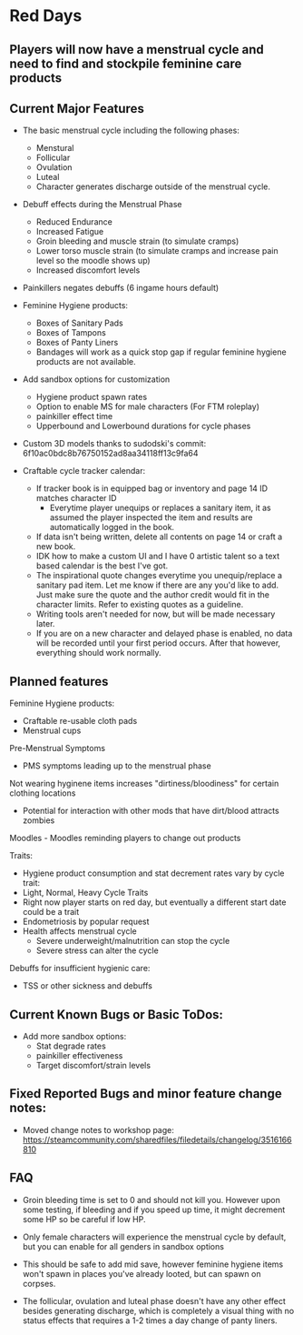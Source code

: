 # Red Days

## Players will now have a menstrual cycle and need to find and stockpile feminine care products

## Current Major Features
- The basic menstrual cycle including the following phases:
    - Menstural
    - Follicular
    - Ovulation
    - Luteal
    - Character generates discharge outside of the menstrual cycle.

- Debuff effects during the Menstrual Phase
    - Reduced Endurance
    - Increased Fatigue
    - Groin bleeding and muscle strain (to simulate cramps)
    - Lower torso muscle strain (to simulate cramps and increase pain level so the moodle shows up)
    - Increased discomfort levels

- Painkillers negates debuffs (6 ingame hours default)

- Feminine Hygiene products:
    - Boxes of Sanitary Pads
    - Boxes of Tampons
    - Boxes of Panty Liners
    - Bandages will work as a quick stop gap if regular feminine hygiene products are not available.

- Add sandbox options for customization
    - Hygiene product spawn rates
    - Option to enable MS for male characters (For FTM roleplay)
    - painkiller effect time
    - Upperbound and Lowerbound durations for cycle phases

- Custom 3D models thanks to sudodski's commit: 6f10ac0bdc8b76750152ad8aa34118ff13c9fa64

- Craftable cycle tracker calendar:
    - If tracker book is in equipped bag or inventory and page 14 ID matches character ID
        - Everytime player unequips or replaces a sanitary item, it as assumed the player 
            inspected the item and results are automatically logged in the book.
    - If data isn't being written, delete all contents on page 14 or craft a new book.
    - IDK how to make a custom UI and I have 0 artistic talent so a text based calendar is the best I've got.
    - The inspirational quote changes everytime you unequip/replace a sanitary pad item.
        Let me know if there are any you'd like to add. Just make sure the quote and the author credit would fit in the character limits. Refer to existing quotes as a guideline.
    - Writing tools aren't needed for now, but will be made necessary later.
    - If you are on a new character and delayed phase is enabled, no data will be recorded until your first period occurs. After that however, everything should work normally.

## Planned features

Feminine Hygiene products:
- Craftable re-usable cloth pads
- Menstrual cups

Pre-Menstrual Symptoms
- PMS symptoms leading up to the menstrual phase

Not wearing hyginene items increases "dirtiness/bloodiness" for certain clothing locations
- Potential for interaction with other mods that have dirt/blood attracts zombies

Moodles
    - Moodles reminding players to change out products

Traits:
- Hygiene product consumption and stat decrement rates vary by cycle trait:
- Light, Normal, Heavy Cycle Traits
- Right now player starts on red day, but eventually a different start date could be a trait
- Endometriosis by popular request
- Health affects menstrual cycle
    - Severe underweight/malnutrition can stop the cycle
    - Severe stress can alter the cycle

Debuffs for insufficient hygienic care:
- TSS or other sickness and debuffs

## Current Known Bugs or Basic ToDos:
- Add more sandbox options:
    - Stat degrade rates
    - painkiller effectiveness
    - Target discomfort/strain levels

## Fixed Reported Bugs and minor feature change notes:
- Moved change notes to workshop page: https://steamcommunity.com/sharedfiles/filedetails/changelog/3516166810

## FAQ
- Groin bleeding time is set to 0 and should not kill you. However upon some testing, if bleeding and if you speed up time, it might decrement some HP so be careful if low HP.

- Only female characters will experience the menstrual cycle by default, but you can enable for all genders in sandbox options

- This should be safe to add mid save, however feminine hygiene items won't spawn in places you've already looted, but can spawn on corpses.

- The follicular, ovulation and luteal phase doesn't have any other effect besides generating discharge, which is completely a visual thing with no status effects that requires a 1-2 times a day change of panty liners.
